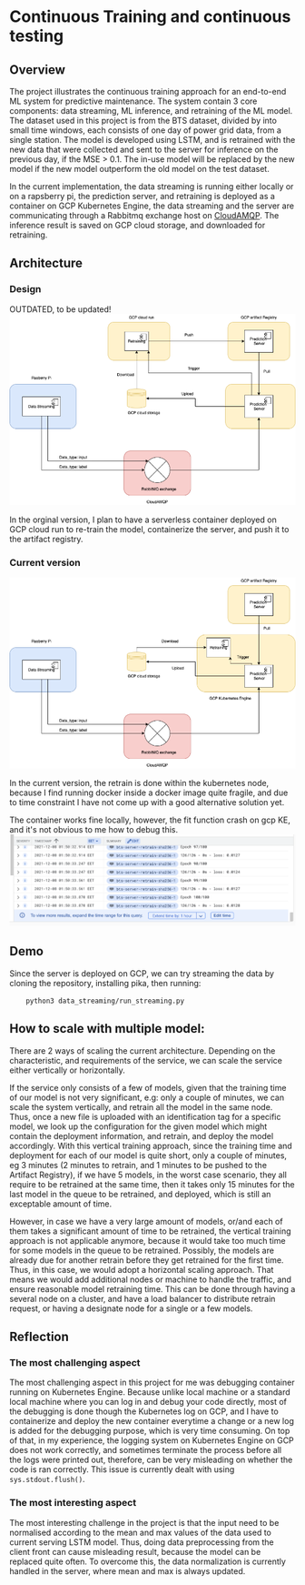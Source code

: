 # Continuous Training and continuous testing
## Overview
The project illustrates the continuous training approach for an end-to-end ML system for predictive maintenance. The system contain 3 core components: data streaming, ML inference, and retraining of the ML model. The dataset used in this project is from the BTS dataset, divided by into small time windows, each consists of one day of power grid data, from a single station. The model is developed using LSTM, and is retrained with the new data that were collected and sent to the server for inference on the previous day, if the MSE > 0.1. The in-use model will be replaced by the new model if the new model outperform the old model on the test dataset.

In the current implementation, the data streaming is running either locally or on a rapsberry pi, the prediction server, and retraining is deployed as a container on GCP Kubernetes Engine, the data streaming and the server are communicating through a Rabbitmq exchange host on [CloudAMQP](https://www.cloudamqp.com/). The inference result is saved on GCP cloud storage, and downloaded for retraining.

## Architecture
### Design
OUTDATED, to be updated!
![The original design](./figures/Original_design.drawio.png)

In the orginal version, I plan to have a serverless container deployed on GCP cloud run to re-train the model, containerize the server, and push it to the artifact registry.

### Current version
![The current design](./figures/Current_version.drawio.png)

In the current version, the retrain is done within the kubernetes node, because I find running docker inside a docker image quite fragile, and due to time constraint I have not come up with a good alternative solution yet.

The container works fine locally, however, the fit function crash on gcp KE, and it's not obvious to me how to debug this.
![Fit function crash](./figures/crash-fit-function.png)
## Demo
Since the server is deployed on GCP, we can try streaming the data by cloning the repository, installing pika, then running:
```
    python3 data_streaming/run_streaming.py
```
## How to scale with multiple model:
There are 2 ways of scaling the current architecture. Depending on the characteristic, and requirements of the service, we can scale the service either vertically or horizontally.

If the service only consists of a few of models, given that the training time of our model is not very significant, e.g: only a couple of minutes, we can scale the system vertically, and retrain all the model in the same node. Thus, once a new file is uploaded with an identification tag for a specific model, we look up the configuration for the given model which might contain the deployment information, and retrain, and deploy the model accordingly. With this vertical training approach, since the training time and deployment for each of our model is quite short, only a couple of minutes, eg 3 minutes (2 minutes to retrain, and 1 minutes to be pushed to the Artifact Registry), if we have 5 models, in the worst case scenario, they all require to be retrained at the same time, then it takes only 15 minutes for the last model in the queue to be retrained, and deployed, which is still an exceptable amount of time.

However, in case we have a very large amount of models, or/and each of them takes a significant amount of time to be retrained, the vertical training approach is not applicable anymore, because it would take too much time for some models in the queue to be retrained. Possibly, the models are already due for another retrain before they get retrained for the first time. Thus, in this case, we would adopt a horizontal scaling approach. That means we would add additional nodes or machine to handle the traffic, and ensure reasonable model retraining time. This can be done through having a several node on a cluster, and have a load balancer to distribute retrain request, or having a designate node for a single or a few models.

## Reflection
### The most challenging aspect

The most challenging aspect in this project for me was debugging container running on Kubernetes Engine. Because unlike local machine or a standard local machine where you can log in and debug your code directly, most of the debugging is done though the Kubernetes log on GCP, and I have to containerize and deploy the new container everytime a change or a new log is added for the debugging purpose, which is very time consuming. On top of that, in my experience, the logging system on Kubernetes Engine on GCP does not work correctly, and sometimes terminate the process before all the logs were printed out, therefore, can be very misleading on whether the code is ran correctly. This issue is currently dealt with using `sys.stdout.flush()`.

### The most interesting aspect

The most interesting challenge in the project is that the input need to be normalised according to the mean and max values of the data used to current serving LSTM model. Thus, doing data preprocessing from the client front can cause misleading result, because the model can be replaced quite often. To overcome this, the data normalization is currently handled in the server, where mean and max is always updated.
